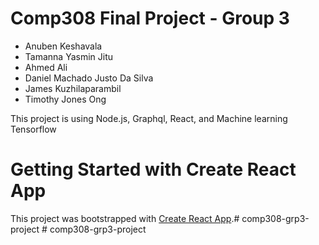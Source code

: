 # Comp308 Final Project - Group 3

* Anuben Keshavala
* Tamanna Yasmin Jitu
* Ahmed Ali
* Daniel Machado Justo Da Silva
* James Kuzhilaparambil
* Timothy Jones Ong

This project is using Node.js, Graphql, React, and Machine learning Tensorflow

# Getting Started with Create React App

This project was bootstrapped with [Create React App](https://github.com/facebook/create-react-app).#   c o m p 3 0 8 - g r p 3 - p r o j e c t  
 # comp308-grp3-project
